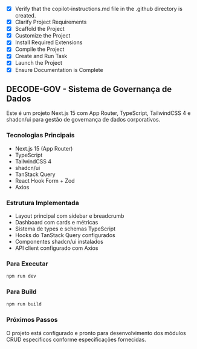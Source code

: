 <!-- Use this file to provide workspace-specific custom instructions to Copilot. -->
- [x] Verify that the copilot-instructions.md file in the .github directory is created.
- [x] Clarify Project Requirements
- [x] Scaffold the Project
- [x] Customize the Project
- [x] Install Required Extensions
- [x] Compile the Project
- [x] Create and Run Task
- [x] Launch the Project
- [x] Ensure Documentation is Complete

## DECODE-GOV - Sistema de Governança de Dados

Este é um projeto Next.js 15 com App Router, TypeScript, TailwindCSS 4 e shadcn/ui para gestão de governança de dados corporativos.

### Tecnologias Principais
- Next.js 15 (App Router)
- TypeScript
- TailwindCSS 4
- shadcn/ui
- TanStack Query
- React Hook Form + Zod
- Axios

### Estrutura Implementada
- Layout principal com sidebar e breadcrumb
- Dashboard com cards e métricas
- Sistema de types e schemas TypeScript
- Hooks do TanStack Query configurados
- Componentes shadcn/ui instalados
- API client configurado com Axios

### Para Executar
```bash
npm run dev
```

### Para Build
```bash
npm run build
```

### Próximos Passos
O projeto está configurado e pronto para desenvolvimento dos módulos CRUD específicos conforme especificações fornecidas.
